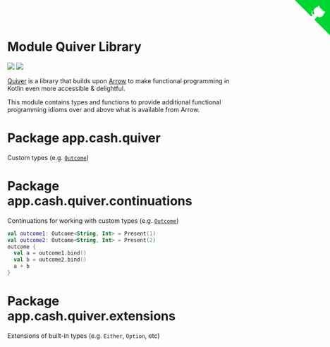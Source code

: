 # Module Quiver Library

<img src="doc-images/quiver-logo-02.svg" class="dark-image">
<img src="doc-images/quiver-logo-01.svg" class="light-image">

[Quiver](https://github.com/cashapp/quiver/) is a library that builds upon [Arrow](https://arrow-kt.io/) to make functional programming in Kotlin even
more accessible & delightful.

This module contains types and functions to provide additional functional programming idioms over and above what is 
available from Arrow.

# Package app.cash.quiver
Custom types (e.g. [`Outcome`](app.cash.quiver.Outcome))

# Package app.cash.quiver.continuations
Continuations for working with custom types (e.g. [`Outcome`](app.cash.quiver.Outcome))

```kotlin
val outcome1: Outcome<String, Int> = Present(1)
val outcome2: Outcome<String, Int> = Present(2)
outcome {
  val a = outcome1.bind()
  val b = outcome2.bind()
  a + b
}
```

# Package app.cash.quiver.extensions
Extensions of built-in types (e.g. `Either`, `Option`, etc)

<a href="https://github.com/cashapp/quiver/" class="github-corner" aria-label="View source on GitHub"><svg width="80" height="80" viewBox="0 0 250 250" style="fill:#00D632; color:#fff; position: absolute; top: 0; border: 0; right: 0;" aria-hidden="true"><path d="M0,0 L115,115 L130,115 L142,142 L250,250 L250,0 Z"></path><path d="M128.3,109.0 C113.8,99.7 119.0,89.6 119.0,89.6 C122.0,82.7 120.5,78.6 120.5,78.6 C119.2,72.0 123.4,76.3 123.4,76.3 C127.3,80.9 125.5,87.3 125.5,87.3 C122.9,97.6 130.6,101.9 134.4,103.2" fill="currentColor" style="transform-origin: 130px 106px;" class="octo-arm"></path><path d="M115.0,115.0 C114.9,115.1 118.7,116.5 119.8,115.4 L133.7,101.6 C136.9,99.2 139.9,98.4 142.2,98.6 C133.8,88.0 127.5,74.4 143.8,58.0 C148.5,53.4 154.0,51.2 159.7,51.0 C160.3,49.4 163.2,43.6 171.4,40.1 C171.4,40.1 176.1,42.5 178.8,56.2 C183.1,58.6 187.2,61.8 190.9,65.4 C194.5,69.0 197.7,73.2 200.1,77.6 C213.8,80.2 216.3,84.9 216.3,84.9 C212.7,93.1 206.9,96.0 205.4,96.6 C205.1,102.4 203.0,107.8 198.3,112.5 C181.9,128.9 168.3,122.5 157.7,114.1 C157.9,116.9 156.7,120.9 152.7,124.9 L141.0,136.5 C139.8,137.7 141.6,141.9 141.8,141.8 Z" fill="currentColor" class="octo-body"></path></svg></a>

